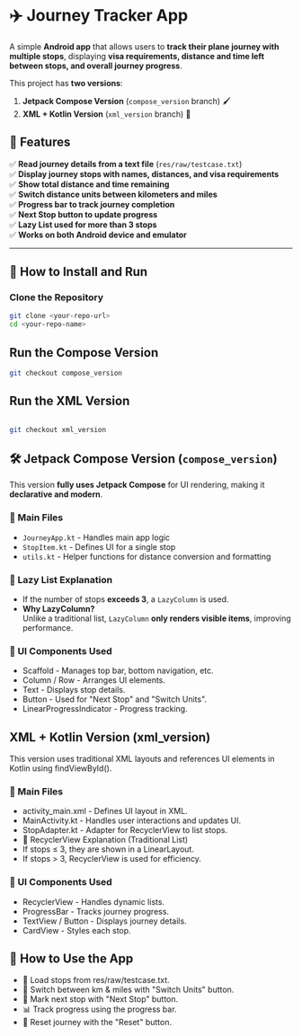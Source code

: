 
# ✈️ Journey Tracker App

A simple **Android app** that allows users to **track their plane journey with multiple stops**, displaying **visa requirements, distance and time left between stops, and overall journey progress**. 

This project has **two versions**:

1. **Jetpack Compose Version** (`compose_version` branch) 🖌️
2. **XML + Kotlin Version** (`xml_version` branch) 📜

## 📌 Features

✅ **Read journey details from a text file** (`res/raw/testcase.txt`)  
✅ **Display journey stops with names, distances, and visa requirements**  
✅ **Show total distance and time remaining**  
✅ **Switch distance units between kilometers and miles**  
✅ **Progress bar to track journey completion**  
✅ **Next Stop button to update progress**  
✅ **Lazy List used for more than 3 stops**  
✅ **Works on both Android device and emulator**  

---

## 🚀 How to Install and Run

### **Clone the Repository**
```sh
git clone <your-repo-url>
cd <your-repo-name>

```
## Run the Compose Version
```sh
git checkout compose_version
```
## Run the XML Version
```sh

git checkout xml_version
```


## 🛠️ Jetpack Compose Version (`compose_version`)
This version **fully uses Jetpack Compose** for UI rendering, making it **declarative and modern**.

### **📂 Main Files**
- `JourneyApp.kt` - Handles main app logic
- `StopItem.kt` - Defines UI for a single stop
- `utils.kt` - Helper functions for distance conversion and formatting

### **📝 Lazy List Explanation**
- If the number of stops **exceeds 3**, a `LazyColumn` is used.
- **Why LazyColumn?**  
  Unlike a traditional list, `LazyColumn` **only renders visible items**, improving performance.


### 📱 UI Components Used
- Scaffold - Manages top bar, bottom navigation, etc.
- Column / Row - Arranges UI elements.
- Text - Displays stop details.
- Button - Used for "Next Stop" and "Switch Units".
- LinearProgressIndicator - Progress tracking.
 ## XML + Kotlin Version (xml_version)
This version uses traditional XML layouts and references UI elements in Kotlin using findViewById().

### 📂 Main Files
- activity_main.xml - Defines UI layout in XML.
- MainActivity.kt - Handles user interactions and updates UI.
- StopAdapter.kt - Adapter for RecyclerView to list stops.
- 📝 RecyclerView Explanation (Traditional List)
- If stops ≤ 3, they are shown in a LinearLayout.
- If stops > 3, RecyclerView is used for efficiency.

### 📱 UI Components Used
- RecyclerView - Handles dynamic lists.
- ProgressBar - Tracks journey progress.
- TextView / Button - Displays journey details.
- CardView - Styles each stop.
## 🔧 How to Use the App
- 📂 Load stops from res/raw/testcase.txt.
- 🔄 Switch between km & miles with "Switch Units" button.
- 🏁 Mark next stop with "Next Stop" button.
- 📊 Track progress using the progress bar.
- 🔄 Reset journey with the "Reset" button.
